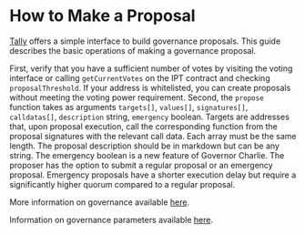 # How to Make a Proposal

[Tally](https://www.tally.xyz) offers a simple interface to build governance proposals. This guide describes the basic operations of making a governance proposal.

First, verify that you have a sufficient number of votes by visiting the voting interface or calling `getCurrentVotes` on the IPT contract and checking `proposalThreshold`. If your address is whitelisted, you can create proposals without meeting the voting power requirement. 
Second, the `propose` function takes as arguments `targets[]`, `values[]`, `signatures[]`, `calldatas[]`, `description` string, `emergency` boolean. Targets are addresses that, upon proposal execution, call the corresponding function from the proposal signatures with the relevant call data. Each array must be the same length. The proposal description should be in markdown but can be any string. The emergency boolean is a new feature of Governor Charlie. The proposer has the option to submit a regular proposal or an emergency proposal. Emergency proposals have a shorter execution delay but require a significantly higher quorum compared to a regular proposal. 

More information on governance available [here](../../../concepts/Governance/Overview).

Information on governance parameters available [here](../../../reference/ProtocolParameters).


